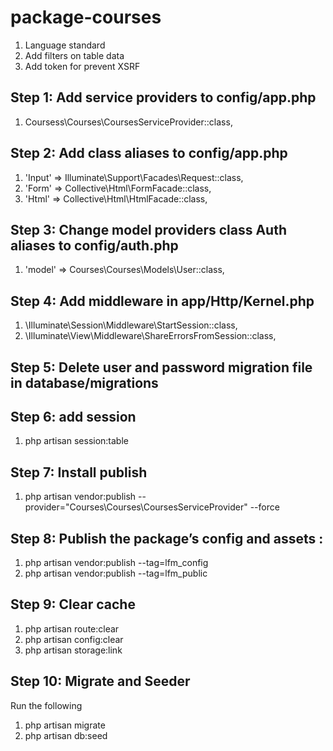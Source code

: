# package-courses

1. Language standard
1. Add filters on table data
1. Add token for prevent XSRF

## Step 1: Add service providers to **config/app.php**

1. Coursess\Courses\CoursesServiceProvider::class,

## Step 2: Add class aliases to **config/app.php**

1. 'Input' => Illuminate\Support\Facades\Request::class,
1. 'Form' => Collective\Html\FormFacade::class,
1. 'Html' => Collective\Html\HtmlFacade::class,

## Step 3: Change model providers class Auth aliases to **config/auth.php**
1. 'model' => Courses\Courses\Models\User::class,

## Step 4: Add middleware in app/Http/Kernel.php

1.  \Illuminate\Session\Middleware\StartSession::class,
1.  \Illuminate\View\Middleware\ShareErrorsFromSession::class,


## Step 5: Delete user and password migration file in database/migrations

## Step 6: add session

1. php artisan session:table

## Step 7: Install publish

1. php artisan vendor:publish --provider="Courses\Courses\CoursesServiceProvider" --force

## Step 8: Publish the package’s config and assets :

1. php artisan vendor:publish --tag=lfm_config
1. php artisan vendor:publish --tag=lfm_public

## Step 9: Clear cache
1. php artisan route:clear
1. php artisan config:clear
1. php artisan storage:link

## Step 10: Migrate and Seeder
Run the following
1. php artisan migrate
1. php artisan db:seed
